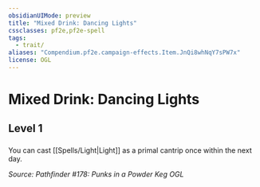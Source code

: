 ```yaml
---
obsidianUIMode: preview
title: "Mixed Drink: Dancing Lights"
cssclasses: pf2e,pf2e-spell
tags:
  - trait/
aliases: "Compendium.pf2e.campaign-effects.Item.JnQi8whNqY7sPW7x"
license: OGL
---
```

# Mixed Drink: Dancing Lights
## Level 1
### 






You can cast [[Spells/Light|Light]] as a primal cantrip once within the next day.

*Source: Pathfinder #178: Punks in a Powder Keg*
*OGL*
